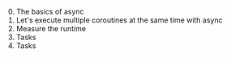 
0. The basics of async
1. Let's execute multiple coroutines at the same time with async
2. Measure the runtime
3. Tasks
4. Tasks
